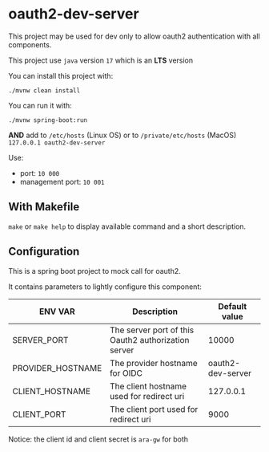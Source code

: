 # oauth2-dev-server

This project may be used for dev only to allow oauth2 authentication with all components.

This project use `java` version `17` which is an **LTS** version

You can install this project with:

```shell
./mvnw clean install
```

You can run it with:

```
./mvnw spring-boot:run
```

**AND** add to `/etc/hosts` (Linux OS) or to `/private/etc/hosts` (MacOS) `127.0.0.1 oauth2-dev-server`

Use:

* port: `10 000`
* management port: `10 001`

## With Makefile

`make` or `make help` to display available command and a short description.

## Configuration

This is a spring boot project to mock call for oauth2.

It contains parameters to lightly configure this component:

|ENV VAR|Description|Default value|
|-|-|-|
|SERVER_PORT|The server port of this Oauth2 authorization server|10000|
|PROVIDER_HOSTNAME|The provider hostname for OIDC|oauth2-dev-server|
|CLIENT_HOSTNAME|The client hostname used for redirect uri|127.0.0.1|
CLIENT_PORT|The client port used for redirect uri|9000|

Notice: the client id and client secret is `ara-gw` for both

